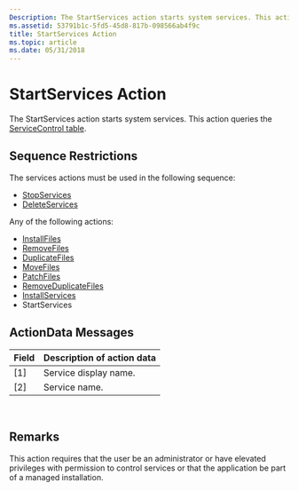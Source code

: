 ```yaml
---
Description: The StartServices action starts system services. This action queries the ServiceControl table.
ms.assetid: 53791b1c-5fd5-45d8-817b-098566ab4f9c
title: StartServices Action
ms.topic: article
ms.date: 05/31/2018
---
```


# StartServices Action

The StartServices action starts system services. This action queries the [ServiceControl table](servicecontrol-table.md).

## Sequence Restrictions

The services actions must be used in the following sequence:

-   [StopServices](stopservices-action.md)
-   [DeleteServices](deleteservices-action.md)

Any of the following actions:

-   [InstallFiles](installfiles-action.md)
-   [RemoveFiles](removefiles-action.md)
-   [DuplicateFiles](duplicatefiles-action.md)
-   [MoveFiles](movefiles-action.md)
-   [PatchFiles](patchfiles-action.md)
-   [RemoveDuplicateFiles](removeduplicatefiles-action.md)
-   [InstallServices](installservices-action.md)
-   StartServices

## ActionData Messages



| Field | Description of action data |
|-------|----------------------------|
| \[1\] | Service display name.      |
| \[2\] | Service name.              |



 

## Remarks

This action requires that the user be an administrator or have elevated privileges with permission to control services or that the application be part of a managed installation.

 

 



